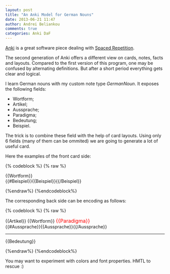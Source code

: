 ```yaml
---
layout: post
title: "An Anki Model for German Nouns"
date: 2013-06-21 11:47
author: Andrei Beliankou
comments: true
categories: Anki DaF
---
```


[Anki](http://ankisrs.net/) is a great software piece dealing with [Spaced Repetition](http://en.wikipedia.org/wiki/Spaced_repetition).

The second generation of Anki offers a different view on cards, notes, facts and layouts. Compared to the first version of this program, one may be confused by alternating definitions. But after a short period everything gets clear and logical.

I learn German nouns with my custom note type *GermanNoun*. It exposes the following fields:

  * Wortform;
  * Artikel;
  * Aussprache;
  * Paradigma;
  * Bedeutung;
  * Beispiel.

The trick is to combine these field with the help of card layouts. Using only 6 fields (many of them can be ommited) we are going to generate a lot of useful card.

Here the examples of the front card side:

{% codeblock %}
{% raw %}

{{Wortform}}
<br>
{{#Beispiel}}{{Beispiel}}{{/Beispiel}}

{%endraw%}
{%endcodeblock%}

The corresponding back side can be encoding as follows:

{% codeblock %}
{% raw %}

{{Artikel}} {{Wortform}}
<span style='color: red; font-size: 16px'>{{Paradigma}}</span>
<br>
{{#Aussprache}}{{Aussprache}}{{/Aussprache}}
<hr id=answer>
{{Bedeutung}}

{%endraw%}
{%endcodeblock%}

You may want to experiment with colors and font properties. HMTL to rescue :)

